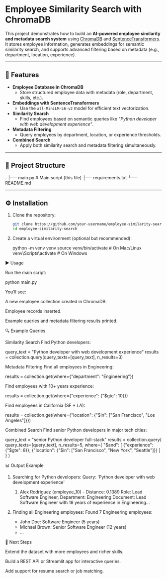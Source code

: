 # Employee Similarity Search with ChromaDB

This project demonstrates how to build an **AI-powered employee similarity and metadata search system** using [ChromaDB](https://docs.trychroma.com/) and [SentenceTransformers](https://www.sbert.net/).  
It stores employee information, generates embeddings for semantic similarity search, and supports advanced filtering based on metadata (e.g., department, location, experience).  

---

## 🚀 Features
- **Employee Database in ChromaDB**  
  - Store structured employee data with metadata (role, department, skills, etc.).  
- **Embeddings with SentenceTransformers**  
  - Use the `all-MiniLM-L6-v2` model for efficient text vectorization.  
- **Similarity Search**  
  - Find employees based on semantic queries like _"Python developer with web development experience"_.  
- **Metadata Filtering**  
  - Query employees by department, location, or experience thresholds.  
- **Combined Search**  
  - Apply both similarity search and metadata filtering simultaneously.  

---

## 📂 Project Structure
.
├── main.py # Main script (this file)
├── requirements.txt
└── README.md


---

## ⚙️ Installation
1. Clone the repository:
   ```bash
   git clone https://github.com/your-username/employee-similarity-search.git
   cd employee-similarity-search

2. Create a virtual environment (optional but recommended):
   
   python -m venv venv
   source venv/bin/activate   # On Mac/Linux
   venv\Scripts\activate      # On Windows

▶️ Usage

Run the main script:

python main.py


You’ll see:

A new employee collection created in ChromaDB.

Employee records inserted.

Example queries and metadata filtering results printed.   


🔍 Example Queries

Similarity Search
Find Python developers:

query_text = "Python developer with web development experience"
results = collection.query(query_texts=[query_text], n_results=3)


Metadata Filtering
Find all employees in Engineering:

results = collection.get(where={"department": "Engineering"})


Find employees with 10+ years experience:

results = collection.get(where={"experience": {"$gte": 10}})


Find employees in California (SF + LA):

results = collection.get(where={"location": {"$in": ["San Francisco", "Los Angeles"]}})


Combined Search
Find senior Python developers in major tech cities:

query_text = "senior Python developer full-stack"
results = collection.query(
    query_texts=[query_text],
    n_results=5,
    where={
        "$and": [
            {"experience": {"$gte": 8}},
            {"location": {"$in": ["San Francisco", "New York", "Seattle"]}}
        ]
    }
)

📊 Output Example
1. Searching for Python developers:
   Query: 'Python developer with web development experience'
   1. Alex Rodriguez (employee_10) - Distance: 0.1389
      Role: Lead Software Engineer, Department: Engineering
      Document: Lead Software Engineer with 18 years of experience in Engineering...

3. Finding all Engineering employees:
   Found 7 Engineering employees:
   - John Doe: Software Engineer (5 years)
   - Michael Brown: Senior Software Engineer (12 years)
   - ...

🧩 Next Steps

Extend the dataset with more employees and richer skills.

Build a REST API or Streamlit app for interactive queries.

Add support for resume search or job matching.
